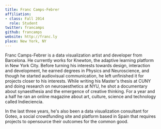```yaml
---
title: Franc Camps-Febrer
affiliation:
- class: Fall 2014
  role: Student
twitter: francamps
github: francamps
website: http://franc.ly
place: New York, NY
---
```

Franc Camps-Febrer is a data visualization artist and developer from Barcelona. He currently works for Knewton, the adaptive learning platform in New York City. Before turning his interests towards design, interaction and development, he earned degrees in Physics and Neuroscience, and though he started audiovisual communication, he left unfinished it for projects closer to his interests. While writing his Master's thesis at CUNY and doing research on neuroaesthetics at NYU, he shot a documentary about synaesthesia and the emergence of creative thinking. 
For a year and a half he ran an online magazine about art, culture, science and technology called Indieciencia.

In the last three years, he's also been a data visualization consultant for Goteo, a social crowdfunding site and platform based in Spain that requires projects to opensource their outcomes for the common good.
